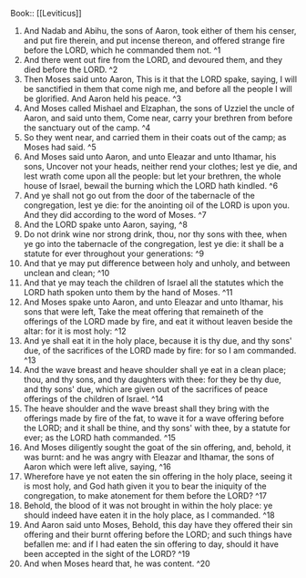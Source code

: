  Book:: [[Leviticus]]
 1. And Nadab and Abihu, the sons of Aaron, took either of them his censer, and put fire therein, and put incense thereon, and offered strange fire before the LORD, which he commanded them not. ^1
 2. And there went out fire from the LORD, and devoured them, and they died before the LORD. ^2
 3. Then Moses said unto Aaron, This is it that the LORD spake, saying, I will be sanctified in them that come nigh me, and before all the people I will be glorified. And Aaron held his peace. ^3
 4. And Moses called Mishael and Elzaphan, the sons of Uzziel the uncle of Aaron, and said unto them, Come near, carry your brethren from before the sanctuary out of the camp. ^4
 5. So they went near, and carried them in their coats out of the camp; as Moses had said. ^5
 6. And Moses said unto Aaron, and unto Eleazar and unto Ithamar, his sons, Uncover not your heads, neither rend your clothes; lest ye die, and lest wrath come upon all the people: but let your brethren, the whole house of Israel, bewail the burning which the LORD hath kindled. ^6
 7. And ye shall not go out from the door of the tabernacle of the congregation, lest ye die: for the anointing oil of the LORD is upon you. And they did according to the word of Moses. ^7
 8. And the LORD spake unto Aaron, saying, ^8
 9. Do not drink wine nor strong drink, thou, nor thy sons with thee, when ye go into the tabernacle of the congregation, lest ye die: it shall be a statute for ever throughout your generations: ^9
 10. And that ye may put difference between holy and unholy, and between unclean and clean; ^10
 11. And that ye may teach the children of Israel all the statutes which the LORD hath spoken unto them by the hand of Moses. ^11
 12. And Moses spake unto Aaron, and unto Eleazar and unto Ithamar, his sons that were left, Take the meat offering that remaineth of the offerings of the LORD made by fire, and eat it without leaven beside the altar: for it is most holy: ^12
 13. And ye shall eat it in the holy place, because it is thy due, and thy sons' due, of the sacrifices of the LORD made by fire: for so I am commanded. ^13
 14. And the wave breast and heave shoulder shall ye eat in a clean place; thou, and thy sons, and thy daughters with thee: for they be thy due, and thy sons' due, which are given out of the sacrifices of peace offerings of the children of Israel. ^14
 15. The heave shoulder and the wave breast shall they bring with the offerings made by fire of the fat, to wave it for a wave offering before the LORD; and it shall be thine, and thy sons' with thee, by a statute for ever; as the LORD hath commanded. ^15
 16. And Moses diligently sought the goat of the sin offering, and, behold, it was burnt: and he was angry with Eleazar and Ithamar, the sons of Aaron which were left alive, saying, ^16
 17. Wherefore have ye not eaten the sin offering in the holy place, seeing it is most holy, and God hath given it you to bear the iniquity of the congregation, to make atonement for them before the LORD? ^17
 18. Behold, the blood of it was not brought in within the holy place: ye should indeed have eaten it in the holy place, as I commanded. ^18
 19. And Aaron said unto Moses, Behold, this day have they offered their sin offering and their burnt offering before the LORD; and such things have befallen me: and if I had eaten the sin offering to day, should it have been accepted in the sight of the LORD? ^19
 20. And when Moses heard that, he was content. ^20
